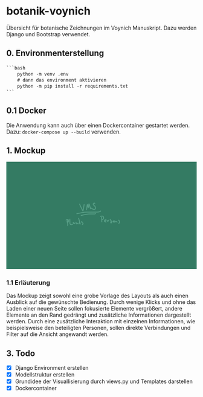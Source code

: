 # botanik-voynich
Übersicht für botanische Zeichnungen im Voynich Manuskript. Dazu werden Django und Bootstrap verwendet.

## 0. Environmenterstellung
    ```bash
        python -m venv .env
        # dann das environment aktivieren
        python -m pip install -r requirements.txt
    ```

## 0.1 Docker
Die Anwendung kann auch über einen Dockercontainer gestartet werden.
Dazu: `docker-compose up --build` verwenden.

## 1. Mockup
![Image of Mockup](https://github.com/Zadest/botanik-voynich/blob/dev/mockup.gif)

### 1.1 Erläuterung
Das Mockup zeigt sowohl eine grobe Vorlage des Layouts als auch einen Ausblick auf die gewünschte Bedienung.
Durch wenige Klicks und ohne das Laden einer neuen Seite sollen fokusierte Elemente vergrößert, andere Elemente an den Rand gedrängt und zusätzliche Informationen dargestellt werden. Durch eine zusätzliche Interaktion mit einzelnen Informationen, wie beispielsweise den beteiligten Personen, sollen direkte Verbindungen und Filter auf die Ansicht angewandt werden.

## 3. Todo
- [x] Django Environment erstellen
- [x] Modellstruktur erstellen
- [x] Grundidee der Visuallisierung durch views.py und Templates darstellen 
- [x] Dockercontainer
